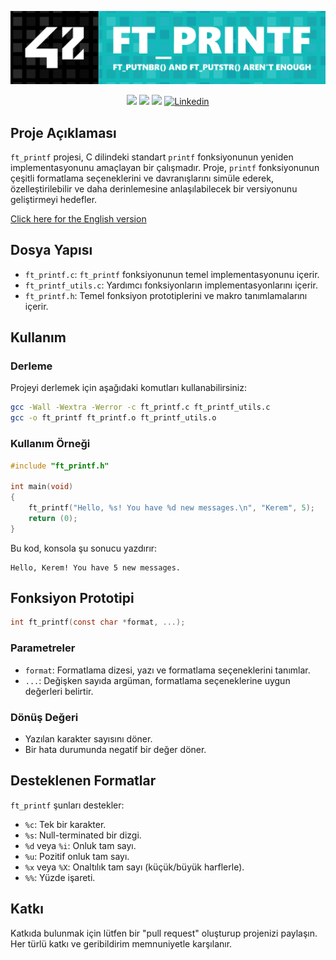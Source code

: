 <p align="center">
  <img src="https://github.com/jotavare/jotavare/blob/main/42/banners/piscine_and_common_core/github_piscine_and_common_core_banner_ft_printf.png">
</p>

<p align="center">
	<img src="https://img.shields.io/badge/status-finished-success?color=%2312bab9&style=flat-square" />
	<img src="https://img.shields.io/badge/evaluated-10%20%2F%2012%20%2F%202024-success?color=%2312bab9&style=flat-square" />
	<img src="https://img.shields.io/badge/score-100%20%2F%20100-success?color=%2312bab9&style=flat-square" />
	<a href='https://www.linkedin.com/in/kerem0zcn' target="_blank"><img alt='Linkedin' src='https://img.shields.io/badge/LinkedIn-100000?style=flat-square&logo=Linkedin&logoColor=white&labelColor=0A66C2&color=0A66C2'/></a>
</p>

## Proje Açıklaması

`ft_printf` projesi, C dilindeki standart `printf` fonksiyonunun yeniden implementasyonunu amaçlayan bir çalışmadır. Proje, `printf` fonksiyonunun çeşitli formatlama seçeneklerini ve davranışlarını simüle ederek, özelleştirilebilir ve daha derinlemesine anlaşılabilecek bir versiyonunu geliştirmeyi hedefler.

[Click here for the English version](README_EN.md)

## Dosya Yapısı

- `ft_printf.c`: `ft_printf` fonksiyonunun temel implementasyonunu içerir.
- `ft_printf_utils.c`: Yardımcı fonksiyonların implementasyonlarını içerir.
- `ft_printf.h`: Temel fonksiyon prototiplerini ve makro tanımlamalarını içerir.

## Kullanım

### Derleme

Projeyi derlemek için aşağıdaki komutları kullanabilirsiniz:

```bash
gcc -Wall -Wextra -Werror -c ft_printf.c ft_printf_utils.c
gcc -o ft_printf ft_printf.o ft_printf_utils.o
```

### Kullanım Örneği

```c
#include "ft_printf.h"

int main(void)
{
    ft_printf("Hello, %s! You have %d new messages.\n", "Kerem", 5);
    return (0);
}
```

Bu kod, konsola şu sonucu yazdırır:

```
Hello, Kerem! You have 5 new messages.
```

## Fonksiyon Prototipi

```c
int ft_printf(const char *format, ...);
```

### Parametreler
- `format`: Formatlama dizesi, yazı ve formatlama seçeneklerini tanımlar.
- `...`: Değişken sayıda argüman, formatlama seçeneklerine uygun değerleri belirtir.

### Dönüş Değeri
- Yazılan karakter sayısını döner.
- Bir hata durumunda negatif bir değer döner.

## Desteklenen Formatlar

`ft_printf` şunları destekler:
- `%c`: Tek bir karakter.
- `%s`: Null-terminated bir dizgi.
- `%d` veya `%i`: Onluk tam sayı.
- `%u`: Pozitif onluk tam sayı.
- `%x` veya `%X`: Onaltılık tam sayı (küçük/büyük harflerle).
- `%%`: Yüzde işareti.

## Katkı

Katkıda bulunmak için lütfen bir "pull request" oluşturup projenizi paylaşın. Her türlü katkı ve geribildirim memnuniyetle karşılanır.

